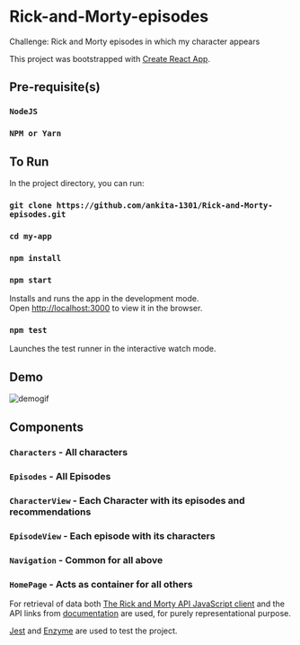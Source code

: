# Rick-and-Morty-episodes

Challenge: Rick and Morty episodes in which my character appears

This project was bootstrapped with [Create React App](https://github.com/facebook/create-react-app).

## Pre-requisite(s)

### `NodeJS`

### `NPM or Yarn`

## To Run

In the project directory, you can run:

### `git clone https://github.com/ankita-1301/Rick-and-Morty-episodes.git`

### `cd my-app`

### `npm install`

### `npm start`

Installs and runs the app in the development mode.<br />
Open [http://localhost:3000](http://localhost:3000) to view it in the browser.

### `npm test`

Launches the test runner in the interactive watch mode.

## Demo

![demogif](https://user-images.githubusercontent.com/27355514/82921611-dbc16d00-9f78-11ea-83bb-ae293f91d200.gif)


## Components

### `Characters` - All characters

### `Episodes` - All Episodes

### `CharacterView` - Each Character with its episodes and recommendations

### `EpisodeView` - Each episode with its characters

### `Navigation` - Common for all above

### `HomePage` - Acts as container for all others

For retrieval of data both [The Rick and Morty API JavaScript client](https://github.com/afuh/rick-and-morty-api-node) and the API links from [documentation](https://rickandmortyapi.com/documentation/) are used, for purely representational purpose.

[Jest](https://jestjs.io/) and [Enzyme](https://enzymejs.github.io/enzyme/) are used to test the project.
